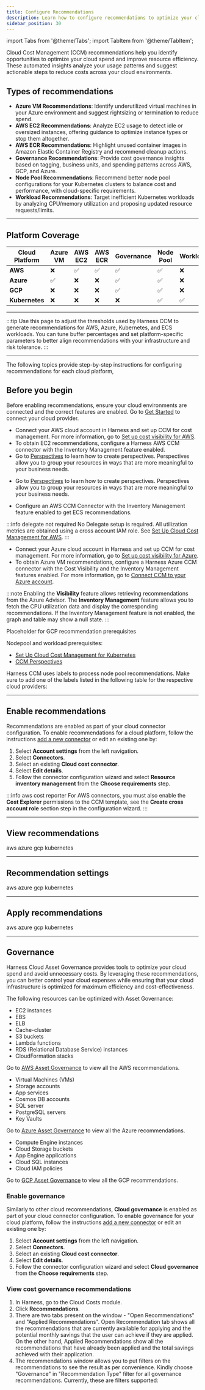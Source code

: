 ```yaml
---
title: Configure Recommendations
description: Learn how to configure recommendations to optimize your cloud costs.
sidebar_position: 30
---
```


import Tabs from '@theme/Tabs';
import TabItem from '@theme/TabItem';


Cloud Cost Management (CCM) recommendations help you identify opportunities to optimize your cloud spend and improve resource efficiency. These automated insights analyze your usage patterns and suggest actionable steps to reduce costs across your cloud environments.

## Types of recommendations
- **Azure VM Recommendations**: Identify underutilized virtual machines in your Azure environment and suggest rightsizing or termination to reduce spend.
- **AWS EC2 Recommendations**: Analyze EC2 usage to detect idle or oversized instances, offering guidance to optimize instance types or stop them altogether.
- **AWS ECR Recommendations**: Highlight unused container images in Amazon Elastic Container Registry and recommend cleanup actions.
- **Governance Recommendations**: Provide cost governance insights based on tagging, business units, and spending patterns across AWS, GCP, and Azure.
- **Node Pool Recommendations**: Recommend better node pool configurations for your Kubernetes clusters to balance cost and performance, with cloud-specific requirements.
- **Workload Recommendations**: Target inefficient Kubernetes workloads by analyzing CPU/memory utilization and proposing updated resource requests/limits.

---

## Platform Coverage
| Cloud Platform | Azure VM | AWS EC2 | AWS ECR | Governance | Node Pool | Workload |
|----------------|----------|---------|---------|------------|------------|----------|
| **AWS**        | ❌       | ✅      | ✅      | ✅         | ✅         | ❌       |
| **Azure**      | ✅       | ❌      | ❌      | ✅         | ✅         | ❌       |
| **GCP**        | ❌       | ❌      | ❌      | ✅         | ✅         | ❌       |
| **Kubernetes** | ❌       | ❌      | ❌      | ❌         | ✅         | ✅       |

---

:::tip
Use this page to adjust the thresholds used by Harness CCM to generate recommendations for AWS, Azure, Kubernetes, and ECS workloads. You can tune buffer percentages and set platform-specific parameters to better align recommendations with your infrastructure and risk tolerance.
:::

---

The following topics provide step-by-step instructions for configuring recommendations for each cloud platform, 

## Before you begin
Before enabling recommendations, ensure your cloud environments are connected and the correct features are enabled. Go to [Get Started](#) to connect your cloud provider.

<Tabs groupId="cloud-platform" queryString>
<TabItem value="aws" label="AWS">
<Tabs groupId="recommendation-type" queryString>
<TabItem value="ec2" label="EC2">

- Connect your AWS cloud account in Harness and set up CCM for cost management. For more information, go to [Set up cost visibility for AWS](#).
- To obtain EC2 recommendations, configure a Harness AWS CCM connector with the Inventory Management feature enabled.
- Go to [Perspectives](/docs/cloud-cost-management/3-use-ccm-cost-reporting/1-ccm-perspectives/1-create-cost-perspectives) to learn how to create perspectives. Perspectives allow you to group your resources in ways that are more meaningful to your business needs.
</TabItem>
<TabItem value="ecs" label="ECS">

- Go to [Perspectives](docs/cloud-cost-management/3-use-ccm-cost-reporting/1-ccm-perspectives/1-create-cost-perspectives) to learn how to create perspectives. Perspectives allow you to group your resources in ways that are more meaningful to your business needs.

- Configure an AWS CCM Connector with the Inventory Management feature enabled to get ECS recommendations.

:::info delegate not required
No Delegate setup is required. All utilization metrics are obtained using a cross account IAM role.
See [Set Up Cloud Cost Management for AWS](#).
:::

</TabItem>
</Tabs>
</TabItem>
<TabItem value="azure" label="Azure">

- Connect your Azure cloud account in Harness and set up CCM for cost management. For more information, go to [Set up cost visibility for Azure](#).
- To obtain Azure VM recommendations, configure a Harness Azure CCM connector with the Cost Visibility and the Inventory Management features enabled. For more information, go to [Connect CCM to your Azure account](#).
  
:::note
Enabling the **Visibility** feature allows retrieving recommendations from the Azure Advisor. The **Inventory Management** feature allows you to fetch the CPU utilization data and display the corresponding recommendations. If the Inventory Management feature is not enabled, the graph and table may show a null state.
:::

</TabItem>
<TabItem value="gcp" label="GCP">
Placeholder for GCP recommendation prerequisites
</TabItem>
<TabItem value="kubernetes" label="Kubernetes">

Nodepool and workload prerequisites:
* [Set Up Cloud Cost Management for Kubernetes](#)
* [CCM Perspectives](#)

Harness CCM uses labels to process node pool recommendations. Make sure to add one of the labels listed in the following table for the respective cloud providers:

</TabItem>
</Tabs>

---
## Enable recommendations
Recommendations are enabled as part of your cloud connector configuration. To enable recommendations for a cloud platform, follow the instructions [add a new connector](#get-started) or edit an existing one by:

1. Select **Account settings** from the left navigation.
2. Select **Connectors**.
3. Select an existing **Cloud cost connector**.
4. Select **Edit details**.
5. Follow the connector configuration wizard and select **Resource inventory management** from the **Choose requirements** step.

:::info aws cost reporter
For AWS connectors, you must also enable the **Cost Explorer** permissions to the CCM template, see the **Create cross account role** section step in the configuration wizard.
:::

---

## View recommendations
<Tabs groupId="cloud-platform" queryString>
<TabItem value="aws" label="AWS">
aws
</TabItem>
<TabItem value="azure" label="Azure">
azure
</TabItem>
<TabItem value="gcp" label="GCP">
gcp
</TabItem>
<TabItem value="kubernetes" label="Kubernetes">
kubernetes
</TabItem>
</Tabs>

---

## Recommendation settings
<Tabs groupId="cloud-platform" queryString>
<TabItem value="aws" label="AWS">
aws
</TabItem>
<TabItem value="azure" label="Azure">
azure
</TabItem>
<TabItem value="gcp" label="GCP">
gcp
</TabItem>
<TabItem value="kubernetes" label="Kubernetes">
kubernetes
</TabItem>
</Tabs>

---

## Apply recommendations
<Tabs groupId="cloud-platform" queryString>
<TabItem value="aws" label="AWS">
aws
</TabItem>
<TabItem value="azure" label="Azure">
azure
</TabItem>
<TabItem value="gcp" label="GCP">
gcp
</TabItem>
<TabItem value="kubernetes" label="Kubernetes">
kubernetes
</TabItem>
</Tabs>

---

## Governance
Harness Cloud Asset Governance provides tools to optimize your cloud spend and avoid unnecessary costs. By leveraging these recommendations, you can better control your cloud expenses while ensuring that your cloud infrastructure is optimized for maximum efficiency and cost-effectiveness.

The following resources can be optimized with Asset Governance:

<Tabs groupId="cloud-platform" queryString>
<TabItem value="aws" label="AWS">

- EC2 instances
- EBS
- ELB
- Cache-cluster
- S3 buckets
- Lambda functions
- RDS (Relational Database Service) instances
- CloudFormation stacks

Go to [AWS Asset Governance](/docs/cloud-cost-management/governance/asset-governance) to view all the AWS recommendations.
</TabItem>
<TabItem value="azure" label="Azure">

- Virtual Machines (VMs)
- Storage accounts
- App services
- Cosmos DB accounts
- SQL server
- PostgreSQL servers
- Key Vaults

Go to [Azure Asset Governance](/docs/cloud-cost-management/governance/asset-governance) to view all the Azure recommendations.
</TabItem>
<TabItem value="gcp" label="GCP">

- Compute Engine instances
- Cloud Storage buckets
- App Engine applications
- Cloud SQL instances
- Cloud IAM policies

Go to [GCP Asset Governance](/docs/cloud-cost-management/governance/asset-governance) to view all the GCP recommendations.
</TabItem>
</Tabs>

### Enable governance
Similarly to other cloud recommendations, **Cloud governance** is enabled as part of your cloud connector configuration. To enable governance for your cloud platform, follow the instructions [add a new connector](#get-started) or edit an existing one by:

1. Select **Account settings** from the left navigation.
2. Select **Connectors**.
3. Select an existing **Cloud cost connector**.
4. Select **Edit details**.
5. Follow the connector configuration wizard and select **Cloud governance** from the **Choose requirements** step.

### View cost governance recommendations
1. In Harness, go to the Cloud Costs module.
2. Click **Recommendations**.
3. There are two tabs present on the window - "Open Recommendations" and "Applied Recommendations". Open Recommendation tab shows all the recommendations that are currently available for applying and the potential monthly savings that the user can achieve if they are applied. On the other hand, Applied Recommendations show all the recommendations that have already been applied and the total savings achieved with their application.
4. The recommendations window allows you to put filters on the recommendations to see the result as per convenience. Kindly choose "Governance" in "Recommendation Type" filter for all governance recommendations. Currently, these are filters supported: